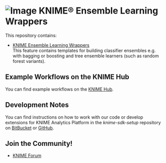 # ![Image](https://www.knime.com/files/knime_logo_github_40x40_4layers.png) KNIME® Ensemble Learning Wrappers

This repository contains:

* [KNIME Ensemble Learning Wrappers](https://hub.knime.com/knime/extensions/org.knime.features.ensembles/latest)  
This feature contains templates for building classifier ensembles e.g. with bagging or boosting and tree ensemble learners (such as random forest variants).

## Example Workflows on the KNIME Hub

You can find example workflows on the [KNIME Hub](https://hub.knime.com/search?q=tree+ensemble,random+forest,boosting,bagging).

## Development Notes

You can find instructions on how to work with our code or develop extensions for
KNIME Analytics Platform in the _knime-sdk-setup_ repository
on [BitBucket](https://bitbucket.org/KNIME/knime-sdk-setup)
or [GitHub](http://github.com/knime/knime-sdk-setup).

## Join the Community!

* [KNIME Forum](https://forum.knime.com)
